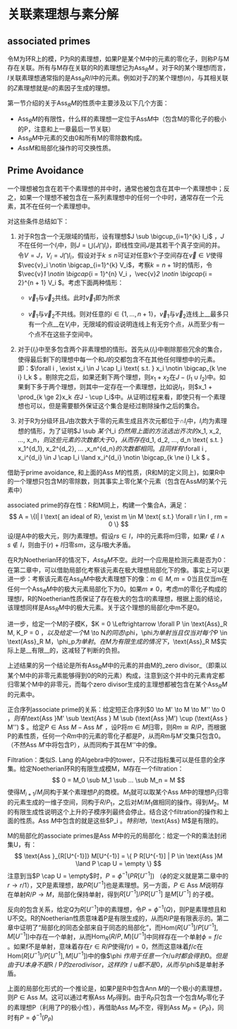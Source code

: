 # 关联素理想与素分解

## associated primes

令M为环R上的模，P为R的素理想，如果P是某个M中的元素的零化子，则称P与M存在关联。所有与M存在关联的R的素理想记为$\text{Ass}_R M$ 。对于R的某个理想$I$而言，$I$关联素理想通常指的是$\text{Ass}_R R/I$中的元素。例如对于$Z$的某个理想$(n)$，与其相关联的$Z$素理想就是n的素因子生成的理想。

第一节介绍的关于$\text{Ass}_R M$的性质中主要涉及以下几个方面：

+ $\text{Ass}_R M$的有限性，什么样的素理想一定位于$\text{Ass} M$中（包含M的零化子的极小的P，注意和上一章最后一节关联）
+ $\text{Ass}_R M$中元素的交由0和所有M的零除数构成。
+ $Ass M$和局部化操作的可交换性质。



## Prime Avoidance

一个理想被包含在若干个素理想的并中时，通常也被包含在其中一个素理想中；反之，如果一个理想不被包含在一系列素理想中的任何一个中时，通常存在一个元素，其不在任何一个素理想中。

对这些条件总结如下：

1. 对于R包含一个无限域的情形，设有理想$J \sub \bigcup_{i=1}^{k} I_i$ ，$J$不在任何一个$I_i$中，则$J = \bigcup (J \bigcap I_i  )$，即线性空间$J$是其若干个真子空间的并。令$V = J$，$V_i = J \bigcap I_i$，假设对于$k \le n$可证对任意k个子空间存在$\vec{v} \in V$使得$\vec{v}_i \notin \bigcap_{i=1}^{k} V_i$，考察$k = n + 1$时的情形，令$\vec{v}_1 \notin \bigcap_{i = 1}^{n} V_i $，$\vec{v}_2 \notin \bigcap_{i = 2}^{n + 1} V_i $。考虑下面两种情形：

   + $\vec{v}_1$与$\vec{v}_2$共线。此时$\vec{v}_1$即为所求

   + $\vec{v}_1$与$\vec{v}_2$不共线。则对任意的$i \in \{1, ... ,n +1\}$，$\vec{v}_1$与$\vec{v}_2$连线上__最多只有一个点__在$V_i$中，无限域的假设说明连线上有无穷个点，从而至少有一个点不在这些子空间中。

2. 对于$\{I_i\}$中至多包含两个非素理想的情形。首先从$\{I_i\}$中剔除那些冗余的集合，使得最后剩下的理想中每一个和$J$的交都包含不在其他任何理想中的元素。即：$\forall i , \exist x_i \in J \cap I_i \text{ s.t. } x_i \notin \bigcap_{k \ne i} I_k $ 。剔除完之后，如果还剩下两个理想，则$x_1 + x_2$在$J - (I_1 \cup I_2)$中。如果剩下多于两个理想，则其中一定存在一个素理想，比如说$I_1$，则$x_1 + \prod_{k \ge 2}x_k $在$J - \cup I_i$中。从证明过程来看，即使只有一个素理想也可以，但是需要额外保证这个集合是经过剔除操作之后的集合。

3. 对于R为分级环且$J$由次数大于零的元素生成且齐次元都位于$\cap I_i$中，$I_i$均为素理想的情形，为了证明$J \sub $某个$I_i $仍然用上面的方法选出齐次的$x_1, x_2, ..., x_n$，则这些元素的次数都大于0，从而存在$d_1, d_2, ..., d_n \text{ s.t. } x_1^{d_1}, x_2^{d_2}, ... ,x_n^{d_n}$的次数都相同。且同样有$\forall i ,  x_i^{d_i} \in J \cap I_i \land x_i^{d_i} \notin \bigcap_{k \ne i} I_k $ 。

借助于prime avoidance, 和上面的$\text{Ass }M$的性质，(R和M的定义同上)，如果R中的一个理想只包含M的零除数，则其事实上零化某个元素（包含在$\text{Ass} M$的某个元素中）



associated prime的存在性：R和M同上，构建一个集合A，满足：
$$
A = \{I| I \text{ an ideal of R}, \exist m \in M \text{ s.t.} \forall r \in I , rm = 0 \}
$$
设$I$是A中的极大元，则$I$为素理想。假设$rs \in I$，$I$中的元素将m归零，如果$r \notin I \land s \notin I$，则由于$(r) + I$归零$sm$，这与$I$极大矛盾。

在R为Noetherian环的情况下，$Ass_R M$不空。此时一个应用是检测元素是否为0：在第二章中，可以借助局部化考察该元素在极大理想局部化下的像。事实上可以更进一步：考察该元素在$\text{Ass}_R M$中极大素理想下的像：$m \in M, m = 0$当且仅当m在任何一个$\text{Ass}_R M$中的极大元素局部化下为0。如果$m \ne 0$，考虑m的零化子构成的理想$I$，R的Noetherian性质保证了存在极大的包含$I$的素理想，根据上面的结论，该理想同样是$\text{Ass}_R M$中的极大元素。关于这个理想的局部化中m不是0。

进一步，给定一个M的子模K，$K = 0 \Leftrightarrow \forall P \in \text{Ass}_R M, K_P = 0 $，以及给定一个$M \to N$的同态$\phi$，$\phi$为单射当且仅当对每个$P \in \text{Ass}_R M$，$\phi_p$为单射。在M为有限生成的情况下，$\text{Ass}_R M$实际上是__有限__的，这减轻了判断的负担。

上述结果的另一个结论是所有$\text{Ass}_R M$中的元素的并由M的_zero divisor_（即乘以某个M中的非零元素能够得到0的R的元素）构成，注意到这个并中的元素肯定都归零某个M中的非零元，而每个zero divisor生成的主理想都被包含在某个$\text{Ass}_R M$的元素中。



正合序列associate prime的关系：给定短正合序列$0 \to M' \to M \to M'' \to 0 $，则有$\text{Ass }M' \sub \text{Ass } M \sub (\text{Ass }M') \cup (\text{Ass } M'') $ 。给定$P \in \text{Ass }M - \text{Ass }M'$ ，设P将$m \in M$归零，则$Rm \cong R / P$，而根据P的素性质，任何一个$Rm$中的元素的零化子都是P，从而$Rm$与M'交集只包含0。（不然$\text{Ass }M'$中将包含P），从而同构于其在M''中的像。

Filtration：类似S. Lang 的Algebra中的tower，只不过指标集可以是任意的全序集。给定Noetherian环R的有限生成模M，M存在一个filtration：
$$
0 = M_0 \sub M_1 \sub ... \sub M_n = M
$$
使得$M_{i + 1} / M_i$同构于某个素理想$P_i$的商模。$M_1$就可以取某个$\text{Ass }M$中的理想$P_1$归零的元素生成的一维子空间，同构于$R / P_1$，之后对$M / M_1$做相同的操作。得到$M_2$。M的有限生成性说明这个上升的子模序列最终会停止。结合这个filtration的操作和上面的性质。$\text{Ass }M$中包含的就是这些$P_i $。特别地，$\text{Ass} M$是有限的。



M的局部化的associate primes是$\text{Ass }M$中的元的局部化：给定一个R的乘法封闭集U，有：
$$
\text{Ass }_{R[U^{-1}]} M[U^{-1}] = \{ P R[U^{-1}] | P \in \text{Ass }M \land P \cap U = \empty  \}
$$
注意到当$P \cap U  = \empty$时，$P = \phi^{-1}(P R[U^{-1}])$ （$\phi$的定义就是第二章中的$r \to r / 1$），又P是素理想，故$P R[U^{-1}]$也是素理想。另一方面，$P \in \text{Ass }M$说明存在单射$R / P \to M$，局部化保持单射，得到$R[U^{-1}] / PR[U^{-1}]$ 是$M[U^{-1}]$ 的子模。

反向的包含关系，给定$Q$为$R[U^{-1}]$中的素理想，令$P = \phi^{-1}(Q)$，则P是素理想且和U不交。R的Noetherian性质意味着P是有限生成的，从而$R / P$是有限表示的。第二章中证明了“局部化的同态全部来自于同态的局部化”，而$\text{Hom}(R[U^{-1}] / P[U^{-1}] , M[U^{-1}])$中存在一个单射，从而$\text{Hom}_R(R/P, M)[U^{-1}]$中同样存在一个单射$\phi = f / c$ 。如果f不是单射，意味着存在$r \in R / P$使得$f(r) = 0$，然而这意味着$f / c$在$\text{Hom}(R[U^{-1}] / P[U^{-1}] , M[U^{-1}])$中的像$\phi $作用于任意一个$r/u$时都会得到0。但是由于U本身不是$R / P$的zero divisor，这样的$r / u$都不是0，从而与$\phi$是单射矛盾。

上面的局部化形式的一个推论是，如果P是R中包含$\text{Ann }M$的一个极小的素理想，则$P \in \text{Ass }M$。这可以通过考察$\text{Ass }M_P$得到。由于$R_P$只包含一个包含$M_P$零化子的素理想P（利用了P的极小性），再借助$\text{Ass }M_P$不空，得到$\text{Ass }M_P = \{P_P\}$，同时有$P = \phi^{-1}(P_P)$

